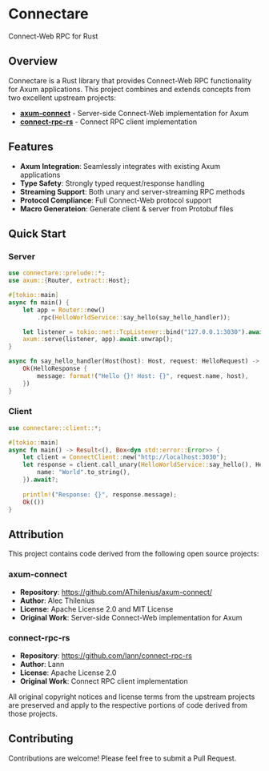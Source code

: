 # Connectare

Connect-Web RPC for Rust

## Overview

Connectare is a Rust library that provides Connect-Web RPC functionality for Axum applications. This project combines and extends concepts from two excellent upstream projects:

- **[axum-connect](https://github.com/AThilenius/axum-connect/)** - Server-side Connect-Web implementation for Axum
- **[connect-rpc-rs](https://github.com/lann/connect-rpc-rs)** - Connect RPC client implementation

## Features

- **Axum Integration**: Seamlessly integrates with existing Axum applications
- **Type Safety**: Strongly typed request/response handling
- **Streaming Support**: Both unary and server-streaming RPC methods
- **Protocol Compliance**: Full Connect-Web protocol support
- **Macro Generateion**: Generate client & server from Protobuf files

## Quick Start

### Server

```rust
use connectare::prelude::*;
use axum::{Router, extract::Host};

#[tokio::main]
async fn main() {
    let app = Router::new()
        .rpc(HelloWorldService::say_hello(say_hello_handler));

    let listener = tokio::net::TcpListener::bind("127.0.0.1:3030").await.unwrap();
    axum::serve(listener, app).await.unwrap();
}

async fn say_hello_handler(Host(host): Host, request: HelloRequest) -> Result<HelloResponse, Error> {
    Ok(HelloResponse {
        message: format!("Hello {}! Host: {}", request.name, host),
    })
}
```

### Client

```rust
use connectare::client::*;

#[tokio::main]
async fn main() -> Result<(), Box<dyn std::error::Error>> {
    let client = ConnectClient::new("http://localhost:3030");
    let response = client.call_unary(HelloWorldService::say_hello(), HelloRequest {
        name: "World".to_string(),
    }).await?;
    
    println!("Response: {}", response.message);
    Ok(())
}
```

## Attribution

This project contains code derived from the following open source projects:

### axum-connect
- **Repository**: https://github.com/AThilenius/axum-connect/
- **Author**: Alec Thilenius
- **License**: Apache License 2.0 and MIT License
- **Original Work**: Server-side Connect-Web implementation for Axum

### connect-rpc-rs  
- **Repository**: https://github.com/lann/connect-rpc-rs
- **Author**: Lann
- **License**: Apache License 2.0
- **Original Work**: Connect RPC client implementation

All original copyright notices and license terms from the upstream projects are preserved and apply to the respective portions of code derived from those projects.

## Contributing

Contributions are welcome! Please feel free to submit a Pull Request.
